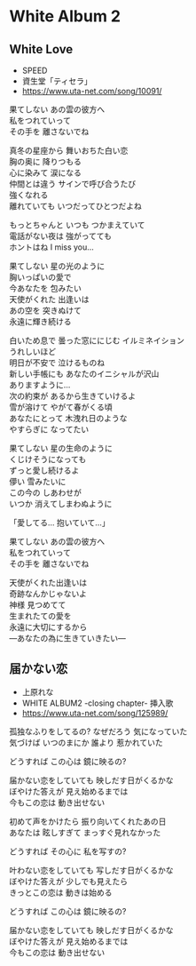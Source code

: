 
# White Album 2

## White Love

* SPEED
* 資生堂「ティセラ」 
* https://www.uta-net.com/song/10091/

果てしない あの雲の彼方へ<br>
私をつれていって<br>
その手を 離さないでね<br>

真冬の星座から 舞いおちた白い恋<br>
胸の奥に 降りつもる<br>
心に染みて 涙になる<br>
仲間とは違う サインで呼び合うたび<br>
強くなれる<br>
離れていても いつだってひとつだよね<br>

もっとちゃんと いつも つかまえていて<br>
電話がない夜は 強がってても<br>
ホントはね I miss you…<br>

果てしない 星の光のように<br>
胸いっぱいの愛で<br>
今あなたを 包みたい<br>
天使がくれた 出逢いは<br>
あの空を 突きぬけて<br>
永遠に輝き続ける<br>

白いため息で 曇った窓ににじむ イルミネイション<br>
うれしいほど<br>
明日が不安で 泣けるものね<br>
新しい手帳にも あなたのイニシャルが沢山<br>
ありますように…<br>
次の約束が あるから生きていけるよ<br>
雪が溶けて やがて春がくる頃<br>
あなたにとって 木洩れ日のような<br>
やすらぎに なってたい<br>

果てしない 星の生命のように<br>
くじけそうになっても<br>
ずっと愛し続けるよ<br>
儚い 雪みたいに<br>
この今の しあわせが<br>
いつか 消えてしまわぬように<br>

「愛してる… 抱いていて…」<br>

果てしない あの雲の彼方へ<br>
私をつれていって<br>
その手を 離さないでね<br>

天使がくれた出逢いは<br>
奇跡なんかじゃないよ<br>
神様 見つめてて<br>
生まれたての愛を<br>
永遠に大切にするから<br>
―あなたの為に生きていきたい―<br>


## 届かない恋

* 上原れな
* WHITE ALBUM2 -closing chapter- 挿入歌
* https://www.uta-net.com/song/125989/

孤独なふりをしてるの? なぜだろう 気になっていた<br>
気づけば いつのまにか 誰より 惹かれていた<br>

どうすれば この心は 鏡に映るの?<br>

届かない恋をしていても 映しだす日がくるかな<br>
ぼやけた答えが 見え始めるまでは<br>
今もこの恋は 動き出せない<br>

初めて声をかけたら 振り向いてくれたあの日<br>
あなたは 眩しすぎて まっすぐ見れなかった<br>

どうすれば その心に 私を写すの?<br>

叶わない恋をしていても 写しだす日がくるかな<br>
ぼやけた答えが 少しでも見えたら<br>
きっとこの恋は 動きは始める<br>

どうすれば この心は 鏡に映るの?<br>

届かない恋をしていても 映しだす日がくるかな<br>
ぼやけた答えが 見え始めるまでは<br>
今もこの恋は 動き出せない<br>

